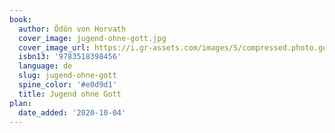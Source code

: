 ```yaml
---
book:
  author: Ödön von Horvath
  cover_image: jugend-ohne-gott.jpg
  cover_image_url: https://i.gr-assets.com/images/S/compressed.photo.goodreads.com/books/1176667027l/642777.jpg
  isbn13: '9783518398456'
  language: de
  slug: jugend-ohne-gott
  spine_color: '#e0d9d1'
  title: Jugend ohne Gott
plan:
  date_added: '2020-10-04'
---
```

